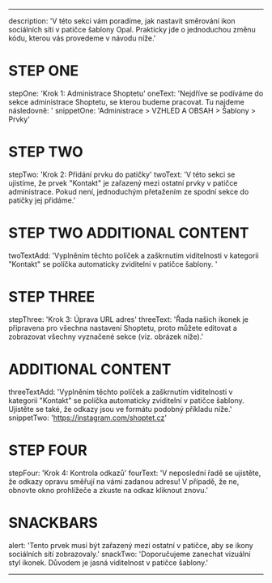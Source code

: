 ---

description: 'V této sekci vám poradíme, jak nastavit směrování ikon sociálních síti v patičce šablony Opal. Prakticky jde o jednoduchou změnu kódu, kterou vás provedeme v návodu níže.'

# STEP ONE

stepOne: 'Krok 1: Administrace Shoptetu'
oneText: 'Nejdříve se podíváme do sekce administrace Shoptetu, se kterou budeme pracovat. Tu najdeme následovně: '
snippetOne: 'Administrace > VZHLED A OBSAH > Šablony > Prvky'


# STEP TWO

stepTwo: 'Krok 2: Přidání prvku do patičky'
twoText: 'V této sekci se ujistíme, že prvek "Kontakt" je zařazený mezi ostatní prvky v patičce administrace. Pokud není, jednoduchým přetažením ze spodní sekce do patičky jej přidáme.'

# STEP TWO ADDITIONAL CONTENT

twoTextAdd: 'Vyplněním těchto políček a zaškrnutím viditelnosti v kategorii "Kontakt" se políčka automaticky zviditelní v patičce šablony. '

# STEP THREE

stepThree: 'Krok 3: Úprava URL adres'
threeText: 'Řada našich ikonek je připravena pro všechna nastavení Shoptetu, proto můžete editovat a zobrazovat všechny vyznačené sekce  (viz. obrázek níže).'

# ADDITIONAL CONTENT

threeTextAdd: 'Vyplněním těchto políček a zaškrnutím viditelnosti v kategorii "Kontakt" se políčka automaticky zviditelní v patičce šablony. Ujistěte se také, že odkazy jsou ve formátu podobný příkladu níže.'
snippetTwo: 'https://instagram.com/shoptet.cz'

# STEP FOUR 

stepFour: 'Krok 4: Kontrola odkazů'
fourText: 'V neposlední řadě se ujistěte, že odkazy opravu směřují na vámi zadanou adresu! V případě, že ne, obnovte okno prohlížeče a zkuste na odkaz kliknout znovu.'

# SNACKBARS 

alert: 'Tento prvek musí být zařazený mezi ostatní v patičce, aby se ikony sociálních sítí zobrazovaly.'
snackTwo: 'Doporučujeme zanechat vizuální styl ikonek. Důvodem je jasná viditelnost v patičce šablony.'

---
